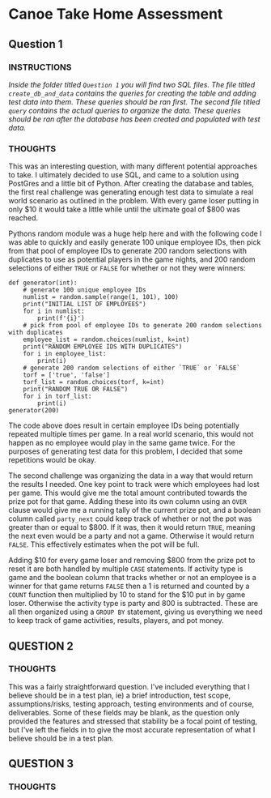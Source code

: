 # Canoe Take Home Assessment

## Question 1

### INSTRUCTIONS
*Inside the folder titled `Question 1` you will find two SQL files. The file titled `create_db_and_data` contains the queries for creating the table and adding test data into them. These queries should be ran first. The second file titled `query` contains the actual queries to organize the data. These queries should be ran after the database has been created and populated with test data.*

### THOUGHTS
This was an interesting question, with many different potential approaches to take. I ultimately decided to use SQL, and came to a solution using PostGres and a little bit of Python. After creating the database and tables, the first real challenge was generating enough test data to simulate a real world scenario as outlined in the problem. With every game loser putting in only $10 it would take a little while until the ultimate goal of $800 was reached. 

Pythons random module was a huge help here and with the following code I was able to quickly and easily generate 100 unique employee IDs, then pick from that pool of employee IDs to generate 200 random selections with duplicates to use as potential players in the game nights, and 200 random selections of either `TRUE` or `FALSE` for whether or not they were winners:   

```
def generator(int):
    # generate 100 unique employee IDs
    numlist = random.sample(range(1, 101), 100)
    print("INITIAL LIST OF EMPLOYEES")
    for i in numlist:
        print(f'{i}')
    # pick from pool of employee IDs to generate 200 random selections with duplicates 
    employee_list = random.choices(numlist, k=int)
    print("RANDOM EMPLOYEE IDS WITH DUPLICATES")
    for i in employee_list:
        print(i)
    # generate 200 random selections of either `TRUE` or `FALSE`
    torf = ['true', 'false']
    torf_list = random.choices(torf, k=int)
    print("RANDOM TRUE OR FALSE")
    for i in torf_list:
        print(i)
generator(200)
```

The code above does result in certain employee IDs being potentially repeated multiple times per game. In a real world scenario, this would not happen as no employee would play in the same game twice. For the purposes of generating test data for this problem, I decided that some repetitions would be okay. 

The second challenge was organizing the data in a way that would return the results I needed. 
One key point to track were which employees had lost per game. This would give me the total amount contributed towards the prize pot for that game. Adding these into its own column using an `OVER` clause would give me a running tally of the current prize pot, and a boolean column called `party_next` could keep track of whether or not the pot was greater than or equal to $800. If it was, then it would return `TRUE`, meaning the next even would be a party and not a game. Otherwise it would return `FALSE`. This effectively estimates when the pot will be full. 

Adding $10 for every game loser and removing $800 from the prize pot to reset it are both handled by multiple `CASE` statements. If activity type is game and the boolean column that tracks whether or not an employee is a winner for that game returns `FALSE` then a 1 is returned and counted by a `COUNT` function then multiplied by 10 to stand for the $10 put in by game loser. Otherwise the activity type is party and 800 is subtracted. These are all then organized using a `GROUP BY` statement, giving us everything we need to keep track of game activities, results, players, and pot money. 

## QUESTION 2
### THOUGHTS
This was a fairly straightforward question. I've included everything that I believe should be in a test plan, ie) a brief introduction, test scope, assumptions/risks, testing approach, testing environments and of course, deliverables. Some of these fields may be blank, as the question only provided the features and stressed that stability be a focal point of testing, but I've left the fields in to give the most accurate representation of what I believe should be in a test plan. 

## QUESTION 3
### THOUGHTS